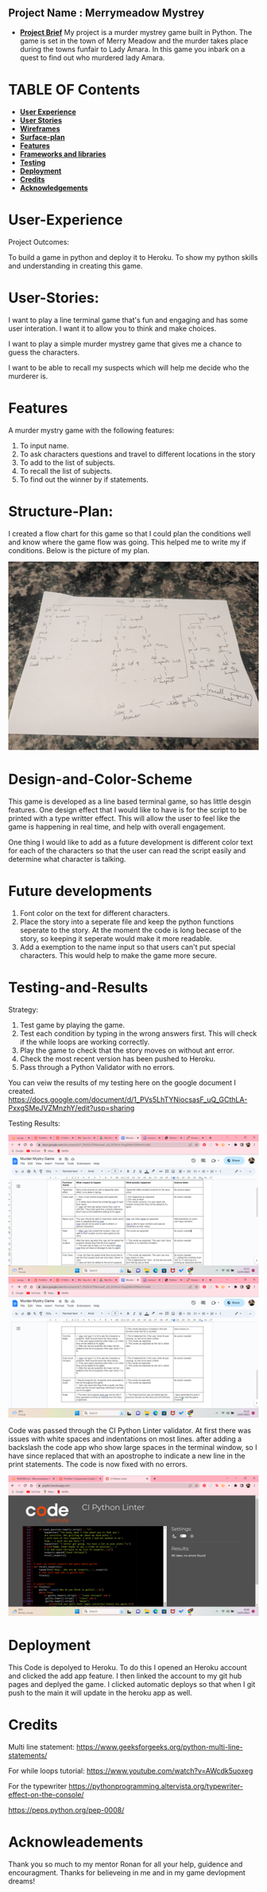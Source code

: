 
## Project Name : Merrymeadow Mystrey

* [**Project Brief**](#Project-Brief)
My project is a murder mystrey game built in Python. The game is set in the town of Merry Meadow and the murder takes place during the towns funfair to Lady Amara. In this game you inbark on a quest to find out who murdered lady Amara. 

# **TABLE OF Contents**

* [**User Experience** ](#User-experienceX)
* [**User Stories**](#User-Stories)
* [**Wireframes** ](#Wireframes)
* [**Surface-plan**](#Surface-plan)
* [**Features** ](#Features)
* [**Frameworks and libraries**](#Framewores-and-Liberies)
* [ **Testing**](#Testing)
* [ **Deployment**](#Deployment)
* [**Credits** ](#Credits)
* [**Acknowledgements** ](#Acknowledgements)

# User-Experience 
Project Outcomes:

To build a game in python and deploy it to Heroku. 
To show my python skills and understanding in creating this game. 

# User-Stories:
I want to play a line terminal game that's fun and engaging and has some user interation. I want it to allow you to think and make choices.

I want to play a simple murder mystrey game that gives me a chance to guess the characters.

I want to be able to recall my suspects which will help me decide who the murderer is. 

# Features 
A murder mystry game with the following features:
1. To input name.
2. To ask characters questions and travel to different locations in the story
3. To add to the list of subjects.
4. To recall the list of subjects.
5. To find out the winner by if statements.

# Structure-Plan:
I created a flow chart for this game so that I could plan the conditions well and know where the game flow was going. This helped me to write my if conditions. 
Below is the picture of my plan.

![flowchart](documentation/flowchart.jpg)

# Design-and-Color-Scheme

This game is developed as a line based terminal game, so has little desgin features.
One design effect that I would like to have is for the script to be printed with a type writter effect. This will allow the user to feel like the game is happening in real time, and help with overall engagement.

One thing I would like to add as a future development is different color text for each of the characters so that the user can read the script easily and determine what character is talking.

# Future developments 
1. Font color on the text for different characters. 
2. Place the story into a seperate file and keep the python functions seperate to the story. At the moment the code is long becase of the story, so keeping it seperate would make it more readable.
3. Add a exemption to the name input so that users can't put special characters. This would help to make the game more secure.

# Testing-and-Results 
Strategy:
1. Test game by playing the game.
2. Test each condition by typing in the wrong answers first. This will check if the while loops are working correctly.
3. Play the game to check that the story moves on without ant error. 
4. Check the most recent version has been pushed to Heroku.
5. Pass through a Python Validator with no errors.

You can veiw the results of my testing here on the google document I created.
https://docs.google.com/document/d/1_PVs5LhTYNiocsasF_uQ_GCthLA-PxxgSMeJVZMnzhY/edit?usp=sharing 

Testing Results:

![testing](documentation/test.png)
![testing](documentation/test2.png)

Code was passed through the CI Python Linter validator. 
At first there was issues with white spaces and indentations on most lines. after adding a backslash the code app who show large spaces in the terminal window, so I have since replaced that with an apostrophe to indicate a new line in the print statements.
The code is now fixed with no errors. 

![image](documentation/screenshot.png)

# Deployment 
This Code is depolyed to Heroku. 
To do this I opened an Heroku account and clicked the add app feature. I then linked the account to my git hub pages and deplyed the game.
I clicked automatic deploys so that when I git push to the main it will update in the heroku app as well.

# Credits 

Multi line statement: 
https://www.geeksforgeeks.org/python-multi-line-statements/

For while loops tutorial:
https://www.youtube.com/watch?v=AWcdk5uoxeg

For the typewriter
https://pythonprogramming.altervista.org/typewriter-effect-on-the-console/ 

https://peps.python.org/pep-0008/

# Acknowleadements 

Thank you so much to my mentor Ronan for all your help, guidence and encouragment. Thanks for believeing in me and in my game devlopment dreams!